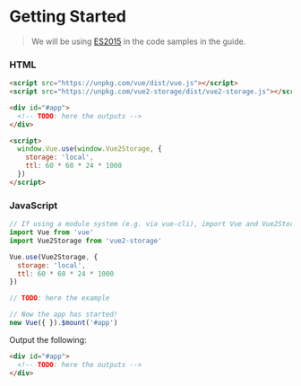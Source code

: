 # Getting Started

> We will be using [ES2015](https://github.com/lukehoban/es6features) in the code samples in the guide.


### HTML

```html
<script src="https://unpkg.com/vue/dist/vue.js"></script>
<script src="https://unpkg.com/vue2-storage/dist/vue2-storage.js"></script>

<div id="#app">
  <!-- TODO: here the outputs -->
</div>

<script>
  window.Vue.use(window.Vue2Storage, {
    storage: 'local',
    ttl: 60 * 60 * 24 * 1000
  })
</script>
```

### JavaScript

```javascript
// If using a module system (e.g. via vue-cli), import Vue and Vue2Storage and then call Vue.use(Vue2Storage).
import Vue from 'vue'
import Vue2Storage from 'vue2-storage'

Vue.use(Vue2Storage, {
  storage: 'local',
  ttl: 60 * 60 * 24 * 1000
})

// TODO: here the example

// Now the app has started!
new Vue({ }).$mount('#app')
```

Output the following:

```html
<div id="#app">
  <!-- TODO: here the outputs -->
</div>
```

